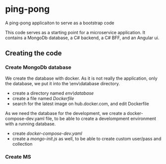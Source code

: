 # ping-pong
A ping-pong applicaiton to serve as a bootstrap code

This code serves as a starting point for a microservice application. It contains a MongoDb database, a C# backend, a C# BFF, and an Angular ui.


## Creating the code

### Create MongoDb database

We create the database with docker. As it is not really the application, only the database, we put it into the \env\database directory.

- create a directory named *env\database*
- create a file named *Dockerfile*
- search for the latest image on hub.docker.com, and edit Dockerfile

As we need the database for the development, we create a docker-compose-dev.yaml file, to be able to create a develompment environment with a running database.

- create *docker-compose-dev.yaml*
- create a *mongo-init.js* as well, to be able to create custom user/pass and collection

### Create MS

